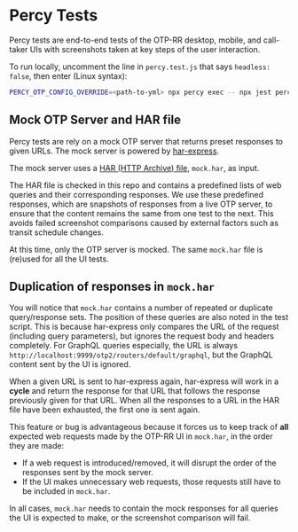 # Percy Tests

Percy tests are end-to-end tests of the OTP-RR desktop, mobile, and call-taker UIs
with screenshots taken at key steps of the user interaction.

To run locally, uncomment the line in `percy.test.js` that says `headless: false`,
then enter (Linux syntax):
```sh
PERCY_OTP_CONFIG_OVERRIDE=<path-to-yml> npx percy exec -- npx jest percy/percy.test.js --force-exit
```

## Mock OTP Server and HAR file

Percy tests are rely on a mock OTP server that returns preset responses to given URLs.
The mock server is powered by [har-express](https://github.com/toutpt/har-express).

The mock server uses a [HAR (HTTP Archive) file](https://en.wikipedia.org/wiki/HAR_(file_format)),
`mock.har`, as input.

The HAR file is checked in this repo and contains a predefined lists of web queries and their corresponding responses.
We use these predefined responses, which are snapshots of responses from a live OTP server,
to ensure that the content remains the same from one test to the next.
This avoids failed screenshot comparisons caused by external factors such as transit schedule changes.

At this time, only the OTP server is mocked. The same `mock.har` file is (re)used for all the UI tests.

## Duplication of responses in `mock.har`

You will notice that `mock.har` contains a number of repeated or duplicate query/response sets.
The position of these queries are also noted in the test script.
This is because har-express only compares the URL of the request (including query parameters),
but ignores the request body and headers completely. For GraphQL queries especially, the URL is always `http://localhost:9999/otp2/routers/default/graphql`, but the GraphQL content sent by the UI is ignored.

When a given URL is sent to har-express again, har-express will work in a **cycle**
and return the response for that URL that follows the response previously given for that URL.
When all the responses to a URL in the HAR file have been exhausted, the first one is sent again.

This feature or bug is advantageous because it forces us to keep track of **all** expected web requests
made by the OTP-RR UI in `mock.har`, in the order they are made:
- If a web request is introduced/removed,
  it will disrupt the order of the responses sent by the mock server.
- If the UI makes unnecessary web requests, those requests still have to be included in `mock.har`.

In all cases, `mock.har` needs to contain the mock responses for all queries the UI is expected to make,
or the screenshot comparison will fail.
